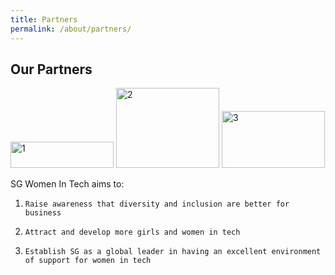 ```yaml
---
title: Partners
permalink: /about/partners/
---
```

<h2>Our Partners</h2>

<img src="/images/logo/imda.png" alt="1" style="width:165px; height:42px">

<img src="/images/logo/sgi.png" alt="2" style="width:165px; height:128px">

<img src="/images/logo/sg-com-so.jpg" alt="3" style="width:165px; height:91px">


SG Women In Tech aims to:

1.     Raise awareness that diversity and inclusion are better for business

2.     Attract and develop more girls and women in tech

3.     Establish SG as a global leader in having an excellent environment of support for women in tech


